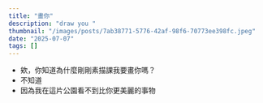```yaml
---
title: "畫你"
description: "draw you "
thumbnail: "/images/posts/7ab38771-5776-42af-98f6-70773ee398fc.jpeg"
date: "2025-07-07"
tags: []
---
```

- 欸，你知道為什麼剛剛素描課我要畫你嗎？
- 不知道
- 因為我在這片公園看不到比你更美麗的事物

